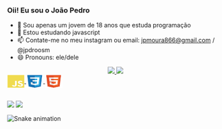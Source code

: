 ### Oii! Eu sou o João Pedro


- 🔭 Sou apenas um jovem de 18 anos que estuda programação
- 🌱 Estou estudando javascript
- 📫 Contate-me no meu instagram ou email: jpmoura866@gmail.com / @jpdroosm
- 😄 Pronouns: ele/dele

<div align="center">
  <a href="https://github.com/its-jaypi">
  <img height="180em" src="https://github-readme-stats.vercel.app/api?username=its-jaypi&show_icons=true&theme=radical&include_all_commits=true&count_private=true"/>
  <img height="180em" src="https://github-readme-stats.vercel.app/api/top-langs/?username=its-jaypi&layout=compact&langs_count=7&theme=radical"/>
</div>
  
  <div>
  <img align="center" alt="Rafa-Js" height="30" width="40" src="https://raw.githubusercontent.com/devicons/devicon/master/icons/javascript/javascript-plain.svg">
   <img align="center" alt="Rafa-CSS" height="30" width="40" src="https://raw.githubusercontent.com/devicons/devicon/master/icons/css3/css3-original.svg">
  <img align="center" alt="Rafa-HTML" height="30" width="40" src="https://raw.githubusercontent.com/devicons/devicon/master/icons/html5/html5-original.svg">
</div>
  
  ##
  
  <div> 
  
  <a href="https://www.instagram.com/jpdroosm/" target="_blank"><img src="https://img.shields.io/badge/-Instagram-%23E4405F?style=for-the-badge&logo=instagram&logoColor=white" target="_blank"></a>
  <a href = "mailto:jpmoura866@gmail.com"><img src="https://img.shields.io/badge/-Gmail-%23333?style=for-the-badge&logo=gmail&logoColor=white" target="_blank"></a>
 
  ![Snake animation](https://github.com/its-jaypi/its-jaypi/blob/output/github-contribution-grid-snake.svg)
 
</div>
